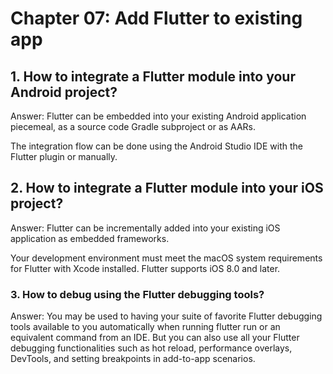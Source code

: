 
# Chapter 07: Add Flutter to existing app 
## 1. How to integrate a Flutter module into your Android project?
Answer: Flutter can be embedded into your existing Android application piecemeal, as a source code Gradle subproject or as AARs.

The integration flow can be done using the Android Studio IDE with the Flutter plugin or manually.

## 2. How to integrate a Flutter module into your iOS project?
Answer: Flutter can be incrementally added into your existing iOS application as embedded frameworks.

Your development environment must meet the macOS system requirements for Flutter with Xcode installed. Flutter supports iOS 8.0 and later.

### 3. How to debug using the Flutter debugging tools?
Answer: You may be used to having your suite of favorite Flutter debugging tools available to you automatically when running flutter run or an equivalent command from an IDE. But you can also use all your Flutter debugging functionalities such as hot reload, performance overlays, DevTools, and setting breakpoints in add-to-app scenarios.

